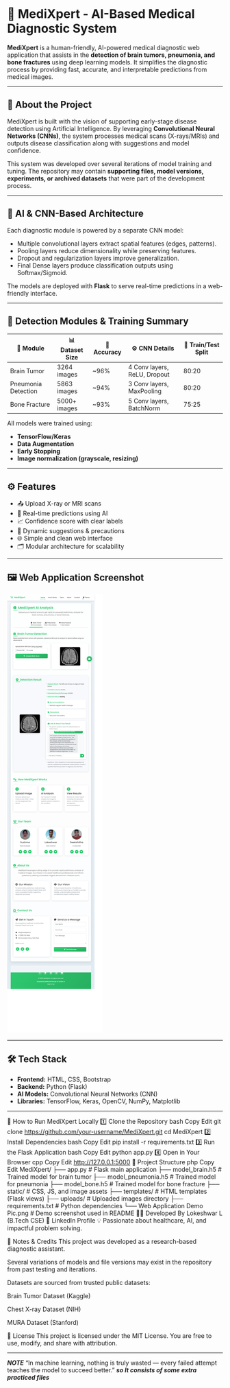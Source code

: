 
# 🧠 MediXpert - AI-Based Medical Diagnostic System

**MediXpert** is a human-friendly, AI-powered medical diagnostic web application that assists in the **detection of brain tumors, pneumonia, and bone fractures** using deep learning models. It simplifies the diagnostic process by providing fast, accurate, and interpretable predictions from medical images.

---

## 📌 About the Project

MediXpert is built with the vision of supporting early-stage disease detection using Artificial Intelligence. By leveraging **Convolutional Neural Networks (CNNs)**, the system processes medical scans (X-rays/MRIs) and outputs disease classification along with suggestions and model confidence.

This system was developed over several iterations of model training and tuning. The repository may contain **supporting files, model versions, experiments, or archived datasets** that were part of the development process.

---

## 🔬 AI & CNN-Based Architecture

Each diagnostic module is powered by a separate CNN model:

- Multiple convolutional layers extract spatial features (edges, patterns).
- Pooling layers reduce dimensionality while preserving features.
- Dropout and regularization layers improve generalization.
- Final Dense layers produce classification outputs using Softmax/Sigmoid.

The models are deployed with **Flask** to serve real-time predictions in a web-friendly interface.

---

## 🧪 Detection Modules & Training Summary

| 🧠 Module             | 📊 Dataset Size | 🎯 Accuracy | ⚙️ CNN Details              | 📁 Train/Test Split |
|----------------------|----------------|-------------|-----------------------------|----------------------|
| Brain Tumor          | 3264 images    | ~96%        | 4 Conv layers, ReLU, Dropout | 80:20                |
| Pneumonia Detection  | 5863 images    | ~94%        | 3 Conv layers, MaxPooling    | 80:20                |
| Bone Fracture        | 5000+ images   | ~93%        | 5 Conv layers, BatchNorm     | 75:25                |

All models were trained using:
- **TensorFlow/Keras**
- **Data Augmentation**
- **Early Stopping**
- **Image normalization (grayscale, resizing)**

---

## ⚙️ Features

- 📤 Upload X-ray or MRI scans
- 🧠 Real-time predictions using AI
- 📈 Confidence score with clear labels
- 💬 Dynamic suggestions & precautions
- 🌐 Simple and clean web interface
- 🗂️ Modular architecture for scalability

---

## 🖼️ Web Application Screenshot

![MediXpert Web Application Demo](Web%20Application%20Demo%20Pic.png)

---

## 🛠️ Tech Stack

- **Frontend:** HTML, CSS, Bootstrap
- **Backend:** Python (Flask)
- **AI Models:** Convolutional Neural Networks (CNN)
- **Libraries:** TensorFlow, Keras, OpenCV, NumPy, Matplotlib

---

🚀 How to Run MediXpert Locally
1️⃣ Clone the Repository
bash
Copy
Edit
git clone https://github.com/your-username/MediXpert.git
cd MediXpert
2️⃣ Install Dependencies
bash
Copy
Edit
pip install -r requirements.txt
3️⃣ Run the Flask Application
bash
Copy
Edit
python app.py
4️⃣ Open in Your Browser
cpp
Copy
Edit
http://127.0.0.1:5000
📁 Project Structure
php
Copy
Edit
MediXpert/
├── app.py                       # Flask main application
├── model_brain.h5               # Trained model for brain tumor
├── model_pneumonia.h5           # Trained model for pneumonia
├── model_bone.h5                # Trained model for bone fracture
├── static/                      # CSS, JS, and image assets
├── templates/                   # HTML templates (Flask views)
├── uploads/                     # Uploaded images directory
├── requirements.txt             # Python dependencies
└── Web Application Demo Pic.png # Demo screenshot used in README
👨‍💻 Developed By
Lokeshwar L (B.Tech CSE)
🔗 LinkedIn Profile
💡 Passionate about healthcare, AI, and impactful problem solving.

📢 Notes & Credits
This project was developed as a research-based diagnostic assistant.

Several variations of models and file versions may exist in the repository from past testing and iterations.

Datasets are sourced from trusted public datasets:

Brain Tumor Dataset (Kaggle)

Chest X-ray Dataset (NIH)

MURA Dataset (Stanford)

📜 License
This project is licensed under the MIT License.
You are free to use, modify, and share with attribution.


-------------------------------------------------------------------------------

***NOTE***
“In machine learning, nothing is truly wasted — every failed attempt teaches the model to succeed better.” ***so It consists of some extra practiced files***
